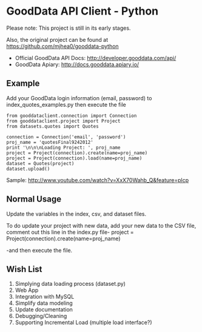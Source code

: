 GoodData API Client - Python
============================


Please note: This project is still in its early stages.

Also, the original project can be found at https://github.com/mjhea0/gooddata-python

- Official GoodData API Docs: http://developer.gooddata.com/api/
- GoodData Apiary: http://docs.gooddata.apiary.io/


Example
------

Add your GoodData login information (email, password) to index_quotes_examples.py then execute the file

    from gooddataclient.connection import Connection
    from gooddataclient.project import Project
    from datasets.quotes import Quotes
  
    connection = Connection('email', 'password')
    proj_name = 'quotesFinal9242012'
    print '\n\n\nLoading Project: ', proj_name
    project = Project(connection).create(name=proj_name)
    project = Project(connection).load(name=proj_name)
    dataset = Quotes(project)
    dataset.upload()

Sample: http://www.youtube.com/watch?v=XxX70Wahb_Q&feature=plcp

    
Normal Usage
------------

Update the variables in the index, csv, and dataset files.

To do update your project with new data, add your new data to the CSV file, comment out this line in the index.py file-
    project = Project(connection).create(name=proj_name)

-and then execute the file.

Wish List
-----------

1. Simplying data loading process (dataset.py)
2. Web App
3. Integration with MySQL
4. Simplify data modeling
5. Update documentation
6. Debugging/Cleaning
7. Supporting Incremental Load (multiple load interface?)

